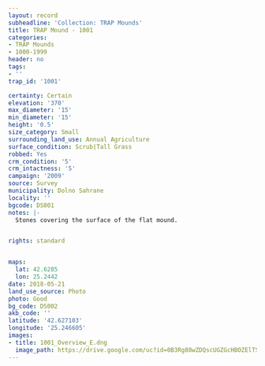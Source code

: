 ```yaml
---
layout: record
subheadline: 'Collection: TRAP Mounds'
title: TRAP Mound - 1001
categories:
- TRAP Mounds
- 1000-1999
header: no
tags:
- ''
trap_id: '1001'

certainty: Certain
elevation: '370'
max_diameter: '15'
min_diameter: '15'
height: '0.5'
size_category: Small
surrounding_land_use: Annual Agriculture
surface_condition: Scrub|Tall Grass
robbed: Yes
crm_condition: '5'
crm_intactness: '5'
campaign: '2009'
source: Survey
municipality: Dolno Sahrane
locality: ''
bgcode: DS001
notes: |-
  Stones covering the surface of the flat mound.


rights: standard


maps:
  lat: 42.6285
  lon: 25.2442
date: 2018-05-21
land_use_source: Photo
photo: Good
bg_code: DS002
akb_code: ''
latitude: '42.627103'
longitude: '25.246605'
images:
- title: 1001_Overview_E.dng
  image_path: https://drive.google.com/uc?id=0B3Rg88wZDQscUGZGcHBOZElTSXM
---
```

